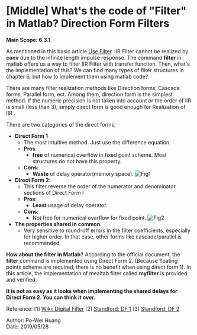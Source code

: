 
# [Middle] What's the code of "Filter" in Matlab? Direction Form Filters
  
  **Main Scope:  6.3.1**    

As mentioned in this basic article [Use Filter](../../Ch5_TransformAnalysisOfLTISystem/Basic_UseFilter). IIR Filter cannot be realized by **conv** due to the infinite length impulse response. The command **filter** in matlab offers us a way to filter IIR Filter with transfer function. Then, what's the implementation of this? We can find many types of filter structures in chapter 6, but how to implement them using matlab code?  
  
There are many filter realization methods like Direction forms, Cascade forms, Parallel form, ect. Among them, direction form is the simplest method. If the numeric precision is not taken into account or the order of IIR is small (less than 3), simply direct form is good enough for Realization of IIR .   
  
  There are two categories of the direct forms,
  - **Direct Form 1** 
	  - The most intuitive method. Just use the difference equation.
	  - **Pros**: 
		  - **free** of numerical overflow in fixed point scheme. Most structures do not have this property.
	  - **Cons**:
		  - **Waste** of delay operator(memory space). 
	![Fig1](https://upload.wikimedia.org/wikipedia/commons/c/c3/Biquad_filter_DF-I.svg)
  - **Direct Form 2**:
	  - This filter reverse the order of the numerator and denominator sections of Direct Form I
	  - **Pros**:
		  - **Least** usage of delay operator. 
	  - **Cons**:
		  - Not free for numerical overflow for fixed point. 
![Fig2](https://upload.wikimedia.org/wikipedia/commons/5/5e/Biquad_filter_DF-II.svg)
  - **The properties shared in common.**
	- Very sensitive to round-off errors in the filter coefficients, especially for higher order. In that case, other forms like cascade/parallel is recommended.

 **How about the filter in Matlab?**
 According to the official document, the **filter** command is implemented using Direct Form 2. (Because floating points scheme are required, there is no benefit when using direct form 1). In this article, the implementation of  mealtab filter called **myfilter** is provided and verified.   
  
 **It is not as easy as it looks when implementing the shared delays for Direct Form 2. You can think it over.**
  
Reference:
[1] [Wiki: Digital Filter](https://en.wikipedia.org/wiki/Digital_filter)
[2] [Standford: DF 1](https://ccrma.stanford.edu/~jos/fp/Direct_Form_I.html)
[3] [Standford: DF 2](https://ccrma.stanford.edu/~jos/fp/Direct_Form_II.html)

Author: Po-Wei Huang  
Date: 2019/05/28
